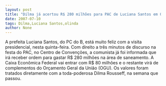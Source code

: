 ```yaml
---
layout: post
title: "Dilma já acertou R$ 280 milhões para PAC de Luciana Santos em Olinda"
date: 2007-07-10
tags: Dilma,Luciana Santos,olinda
author: None
---
```

A prefeita Luciana Santos, do PC do B, est&aacute; muito feliz com a visita presidencial, nesta quinta-feira.
Com direito a tr&ecirc;s minutos de discurso na festa do PAC, no Centro de Conven&ccedil;&otilde;es, a comunista j&aacute; foi informada que ir&aacute; receber ordem para gastar R$ 280 milh&otilde;es na &aacute;rea de saneamento.
A Caixa Econ&ocirc;mica Federal vai entrar com R$ 80 milh&otilde;es e o restante vir&aacute; de complementos do Or&ccedil;amento Geral da Uni&atilde;o (OGU).
Os valores foram tratados diretamente com a toda-poderosa Dilma Rousseff, na semana que passou. 